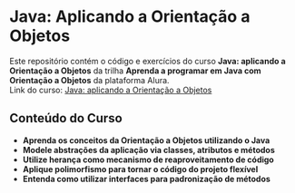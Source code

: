 # Java: Aplicando a Orientação a Objetos

Este repositório contém o código e exercícios do curso **Java: aplicando a Orientação a Objetos** da trilha **Aprenda a programar em Java com Orientação a Objetos** da plataforma Alura.  
Link do curso: [Java: aplicando a Orientação a Objetos](https://cursos.alura.com.br/course/java-aplicando-orientacao-objetos)

## Conteúdo do Curso

- **Aprenda os conceitos da Orientação a Objetos utilizando o Java**
- **Modele abstrações da aplicação via classes, atributos e métodos**
- **Utilize herança como mecanismo de reaproveitamento de código**
- **Aplique polimorfismo para tornar o código do projeto flexível**
- **Entenda como utilizar interfaces para padronização de métodos**
